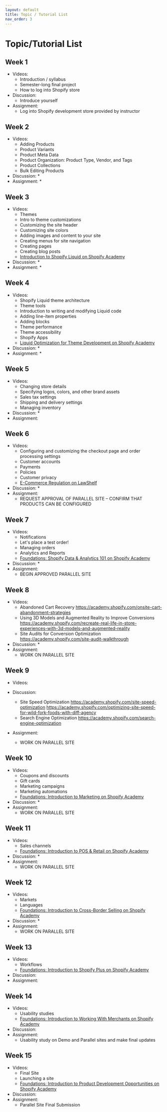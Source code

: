 ```yaml
---
layout: default
title: Topic / Tutorial List
nav_order: 3
---
```


# Topic/Tutorial List

## Week 1

* Videos:
  * Introduction / syllabus
  * Semester-long final project
  * How to log into Shopify store
* Discussion:
  * Introduce yourself
* Assignment:
  * Log into Shopify development store provided by instructor

## Week 2

* Videos:
  * Adding Products
  * Product Variants
  * Product Meta Data
  * Product Organization: Product Type, Vendor, and Tags
  * Product Collections
  * Bulk Editing Products
* Discussion:
  * 
* Assignment:
  * 

## Week 3

* Videos:
  * Themes
  * Intro to theme customizations
  * Customizing the site header
  * Customizing site colors
  * Adding images and content to your site
  * Creating menus for site navigation
  * Creating pages
  * Creating blog posts
  * [Introduction to Shopify Liquid on Shopify Academy](https://academy.shopify.com/path/liquid-storefronts-for-theme-developers/introduction-to-shopify-liquid)
* Discussion:
  * 
* Assignment:
  * 

## Week 4

* Videos:
  * Shopify Liquid theme architecture
  * Theme tools
  * Introduction to writing and modifying Liquid code
  * Adding line-item properties
  * Adding blocks
  * Theme performance
  * Theme accessibility
  * Shopify Apps
  * [Liquid Optimization for Theme Development on Shopify Academy](https://academy.shopify.com/path/liquid-storefronts-for-theme-developers/liquid-optimization-for-theme-development)
* Discussion:
  * 
* Assignment:
  * 

## Week 5

* Videos:
  * Changing store details
  * Specifying logos, colors, and other brand assets
  * Sales tax settings
  * Shipping and delivery settings
  * Managing inventory
* Discussion:
  * 
* Assignment:

## Week 6

* Videos:
  * Configuring and customizing the checkout page and order processing settings
  * Customer accounts
  * Payments
  * Policies
  * Customer privacy
  * [E-Commerce Regulation on LawShelf](https://www.lawshelf.com/videocoursescontentview/e-commerce-regulation)
* Discussion:
  * 
* Assignment:
  * REQUEST APPROVAL OF PARALLEL SITE – CONFIRM THAT PRODUCTS CAN BE CONFIGURED

## Week 7

* Videos:
  * Notifications
  * Let's place a test order!
  * Managing orders
  * Analytics and Reports
  * [Foundations: Shopify Data & Analytics 101 on Shopify Academy](https://academy.shopify.com/path/foundations-certification/foundations-shopify-data-analytics-101)
* Discussion:
  * 
* Assignment:
  * BEGIN APPROVED PARALLEL SITE

## Week 8

* Videos:
  * Abandoned Cart Recovery <https://academy.shopify.com/onsite-cart-abandonment-strategies>
  * Using 3D Models and Augmented Reality to Improve Conversions <https://academy.shopify.com/recreate-real-life-in-store-experiences-with-3d-models-and-augmented-reality>
  * Site Audits for Conversion Optimization <https://academy.shopify.com/site-audit-walkthrough>
* Discussion:
  * 
* Assignment:
  * WORK ON PARALLEL SITE 

## Week 9

* Videos:
  
* Discussion:
  * Site Speed Optimization <https://academy.shopify.com/site-speed-optimization> <https://academy.shopify.com/optimizing-site-speed-for-wild-fork-foods-with-diff-agency>
  * Search Engine Optimization <https://academy.shopify.com/search-engine-optimization>
* Assignment:
  * WORK ON PARALLEL SITE
 
## Week 10

* Videos:
  * Coupons and discounts
  * Gift cards
  * Marketing campaigns
  * Marketing automations
  * [Foundations: Introduction to Marketing on Shopify Academy](https://academy.shopify.com/path/foundations-certification/foundations-introduction-to-marketing)
* Discussion:
  * 
* Assignment:
  * WORK ON PARALLEL SITE

## Week 11

* Videos:
  * Sales channels
  * [Foundations: Introduction to POS & Retail on Shopify Academy](https://academy.shopify.com/path/foundations-certification/foundations-introduction-pos-and-retail)
* Discussion:
  * 
* Assignment:
  * WORK ON PARALLEL SITE

## Week 12

* Videos:
  * Markets
  * Languages
  * [Foundations: Introduction to Cross-Border Selling on Shopify Academy](https://academy.shopify.com/path/foundations-certification/foundations-introduction-to-cross-border-selling)
* Discussion:
  * 
* Assignment:
  * WORK ON PARALLEL SITE

## Week 13

* Videos:
  * Workflows
  * [Foundations: Introduction to Shopify Plus on Shopify Academy](https://academy.shopify.com/path/foundations-certification/foundations-introduction-to-shopify-plus)
* Discussion:
* Assignment:

## Week 14

* Videos:
  * Usability studies
  * [Foundations: Introduction to Working With Merchants on Shopify Academy](https://academy.shopify.com/path/foundations-certification/foundations-introduction-to-working-with-merchants)
* Discussion:
* Assignment:
  * Usability study on Demo and Parallel sites and make final updates
 
## Week 15

* Videos:
  * Final Site
  * Launching a site
  * [Foundations: Introduction to Product Development Opportunities on Shopify Academy](https://academy.shopify.com/path/foundations-certification/foundations-introduction-to-product-development-opportunities)
* Discussion:
* Assignment:
  * Parallel Site Final Submission